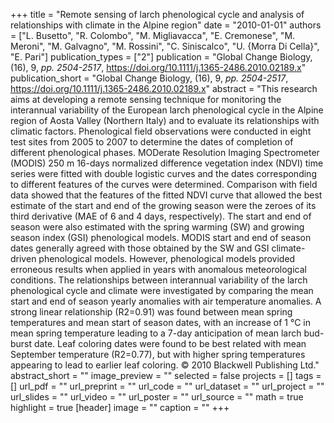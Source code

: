 +++
title = "Remote sensing of larch phenological cycle and analysis of relationships with climate in the Alpine region"
date = "2010-01-01"
authors = ["L. Busetto", "R. Colombo", "M. Migliavacca", "E. Cremonese", "M. Meroni", "M. Galvagno", "M. Rossini", "C. Siniscalco", "U. {Morra Di Cella}", "E. Pari"]
publication_types = ["2"]
publication = "Global Change Biology, (16), 9, _pp. 2504-2517_, https://doi.org/10.1111/j.1365-2486.2010.02189.x"
publication_short = "Global Change Biology, (16), 9, _pp. 2504-2517_, https://doi.org/10.1111/j.1365-2486.2010.02189.x"
abstract = "This research aims at developing a remote sensing technique for monitoring the interannual variability of the European larch phenological cycle in the Alpine region of Aosta Valley (Northern Italy) and to evaluate its relationships with climatic factors. Phenological field observations were conducted in eight test sites from 2005 to 2007 to determine the dates of completion of different phenological phases. MODerate Resolution Imaging Spectrometer (MODIS) 250 m 16-days normalized difference vegetation index (NDVI) time series were fitted with double logistic curves and the dates corresponding to different features of the curves were determined. Comparison with field data showed that the features of the fitted NDVI curve that allowed the best estimate of the start and end of the growing season were the zeroes of its third derivative (MAE of 6 and 4 days, respectively). The start and end of season were also estimated with the spring warming (SW) and growing season index (GSI) phenological models. MODIS start and end of season dates generally agreed with those obtained by the SW and GSI climate-driven phenological models. However, phenological models provided erroneous results when applied in years with anomalous meteorological conditions. The relationships between interannual variability of the larch phenological cycle and climate were investigated by comparing the mean start and end of season yearly anomalies with air temperature anomalies. A strong linear relationship (R2=0.91) was found between mean spring temperatures and mean start of season dates, with an increase of 1 °C in mean spring temperature leading to a 7-day anticipation of mean larch bud-burst date. Leaf coloring dates were found to be best related with mean September temperature (R2=0.77), but with higher spring temperatures appearing to lead to earlier leaf coloring. © 2010 Blackwell Publishing Ltd."
abstract_short = ""
image_preview = ""
selected = false
projects = []
tags = []
url_pdf = ""
url_preprint = ""
url_code = ""
url_dataset = ""
url_project = ""
url_slides = ""
url_video = ""
url_poster = ""
url_source = ""
math = true
highlight = true
[header]
image = ""
caption = ""
+++
